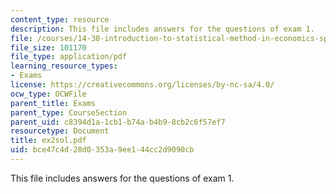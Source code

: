 ```yaml
---
content_type: resource
description: This file includes answers for the questions of exam 1.
file: /courses/14-30-introduction-to-statistical-method-in-economics-spring-2006/bce47c4d28d0353a9ee144cc2d9090cb_ex2sol.pdf
file_size: 101170
file_type: application/pdf
learning_resource_types:
- Exams
license: https://creativecommons.org/licenses/by-nc-sa/4.0/
ocw_type: OCWFile
parent_title: Exams
parent_type: CourseSection
parent_uid: c8394d1a-1cb1-b74a-b4b9-8cb2c6f57ef7
resourcetype: Document
title: ex2sol.pdf
uid: bce47c4d-28d0-353a-9ee1-44cc2d9090cb
---
```

This file includes answers for the questions of exam 1.